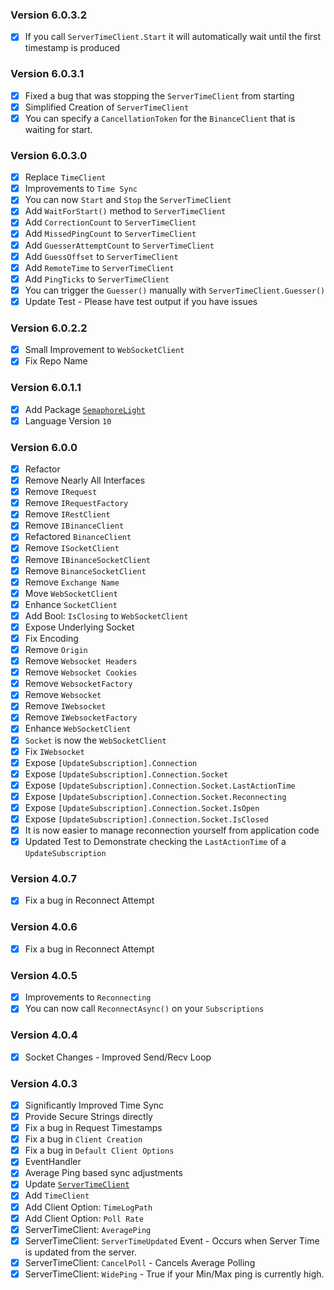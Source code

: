 ### Version 6.0.3.2
- [x] If you call `ServerTimeClient.Start` it will automatically wait until the first timestamp is produced

### Version 6.0.3.1
- [x] Fixed a bug that was stopping the `ServerTimeClient` from starting
- [x] Simplified Creation of `ServerTimeClient`
- [x] You can specify a `CancellationToken` for the `BinanceClient` that is waiting for start.

### Version 6.0.3.0
- [x] Replace `TimeClient`
- [x] Improvements to `Time Sync`
- [x] You can now `Start` and `Stop` the `ServerTimeClient`
- [x] Add `WaitForStart()` method to `ServerTimeClient`
- [x] Add `CorrectionCount` to `ServerTimeClient`
- [x] Add `MissedPingCount` to `ServerTimeClient`
- [x] Add `GuesserAttemptCount` to `ServerTimeClient`
- [x] Add `GuessOffset` to `ServerTimeClient`
- [x] Add `RemoteTime` to `ServerTimeClient`
- [x] Add `PingTicks` to `ServerTimeClient`
- [x] You can trigger the `Guesser()` manually with `ServerTimeClient.Guesser()`
- [x] Update Test - Please have test output if you have issues

### Version 6.0.2.2
- [x] Small Improvement to `WebSocketClient`
- [x] Fix Repo Name

### Version 6.0.1.1
- [x] Add Package [`SemaphoreLight`](https://www.nuget.org/packages/SemaphoreLite.NET/)
- [x] Language Version `10` 

### Version 6.0.0
- [x] Refactor
- [x] Remove Nearly All Interfaces
- [x] Remove `IRequest`
- [x] Remove `IRequestFactory`
- [x] Remove `IRestClient`
- [x] Remove `IBinanceClient`
- [x] Refactored `BinanceClient`
- [x] Remove `ISocketClient`
- [x] Remove `IBinanceSocketClient`
- [x] Remove `BinanceSocketClient`
- [x] Remove `Exchange Name`
- [x] Move `WebSocketClient`
- [x] Enhance `SocketClient`
- [x] Add Bool: `IsClosing` to `WebSocketClient`
- [x] Expose Underlying Socket
- [x] Fix Encoding
- [x] Remove `Origin`
- [x] Remove `Websocket Headers`
- [x] Remove `Websocket Cookies`
- [x] Remove `WebsocketFactory`
- [x] Remove `Websocket`
- [x] Remove `IWebsocket`
- [x] Remove `IWebsocketFactory`
- [x] Enhance `WebSocketClient`
- [x] `Socket` is now the `WebSocketClient`
- [x] Fix `IWebsocket`
- [x] Expose `[UpdateSubscription].Connection`
- [x] Expose `[UpdateSubscription].Connection.Socket`
- [x] Expose `[UpdateSubscription].Connection.Socket.LastActionTime`
- [x] Expose `[UpdateSubscription].Connection.Socket.Reconnecting`
- [x] Expose `[UpdateSubscription].Connection.Socket.IsOpen`
- [x] Expose `[UpdateSubscription].Connection.Socket.IsClosed`
- [x] It is now easier to manage reconnection yourself from application code
- [x] Updated Test to Demonstrate checking the `LastActionTime` of a `UpdateSubscription`

### Version 4.0.7
- [x] Fix a bug in Reconnect Attempt

### Version 4.0.6
- [x] Fix a bug in Reconnect Attempt

### Version 4.0.5
- [x] Improvements to `Reconnecting`
- [x] You can now call `ReconnectAsync()` on your `Subscriptions`

### Version 4.0.4
- [x] Socket Changes - Improved Send/Recv Loop

### Version 4.0.3
- [x] Significantly Improved Time Sync
- [x] Provide Secure Strings directly
- [x] Fix a bug in Request Timestamps
- [x] Fix a bug in `Client Creation`
- [x] Fix a bug in `Default Client Options`
- [x] EventHandler
- [x] Average Ping based sync adjustments
- [x] Update [`ServerTimeClient`](<https://i.imgur.com/sNhE3UV.png>)
- [x] Add `TimeClient`
- [x] Add Client Option: `TimeLogPath`
- [x] Add Client Option: `Poll Rate`
- [x] ServerTimeClient: `AveragePing`
- [x] ServerTimeClient: `ServerTimeUpdated` Event - Occurs when Server Time is updated from the server.
- [x] ServerTimeClient: `CancelPoll` - Cancels Average Polling
- [x] ServerTimeClient: `WidePing` - True if your Min/Max ping is currently high.
